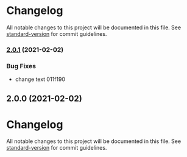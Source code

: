 # Changelog

All notable changes to this project will be documented in this file. See [standard-version](https://github.com/conventional-changelog/standard-version) for commit guidelines.

### [2.0.1](///compare/v2.0.0...v2.0.1) (2021-02-02)


### Bug Fixes

* change text 011f190

## 2.0.0 (2021-02-02)

# Changelog

All notable changes to this project will be documented in this file. See [standard-version](https://github.com/conventional-changelog/standard-version) for commit guidelines.
